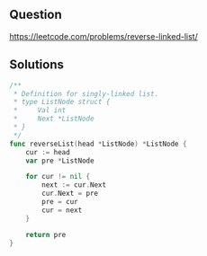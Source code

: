 ## Question

https://leetcode.com/problems/reverse-linked-list/

## Solutions

```go
/**
 * Definition for singly-linked list.
 * type ListNode struct {
 *     Val int
 *     Next *ListNode
 * }
 */
func reverseList(head *ListNode) *ListNode {
	cur := head
	var pre *ListNode

	for cur != nil {
		next := cur.Next
		cur.Next = pre
		pre = cur
		cur = next
	}

	return pre
}
```
